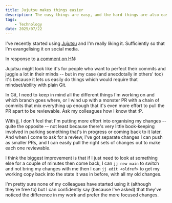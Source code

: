 ```yaml
---
title: Jujutsu makes things easier
description: The easy things are easy, and the hard things are also easy.
tags:
    - Technology
date: 2025/07/22
---
```


I've recently started using [Jujutsu](https://jj-vcs.github.io/) and I'm really liking it.
Sufficiently so that I'm evangelising it on social media.

In response to [a comment on HN](https://news.ycombinator.com/item?id=44646354):

Jujutsu might look like it's for people who want to perfect their commits and juggle a lot in their minds -- but in my case (and anecdotally in others' too) it's because it lets us easily do things which would require that mindset/ability with plain Git.

In Git, I need to keep in mind all the different things I'm working on and which branch goes where, or I wind up with a monster PR with a chain of commits that mix everything up enough that it's even more effort to pull the PR apart to be reviewable. Ask my colleagues how I know that :P.

With jj, I don't feel that I'm putting more effort into organising my changes -- quite the opposite -- not least because there's very little book-keeping involved in parking something that's in progress or coming back to it later. And when I come to ask for a review, I've got separate changes I can push as smaller PRs, and I can easily pull the right sets of changes out to make each one reviewable.

I think the biggest improvement is that if I just need to look at something else for a couple of minutes then come back, I can `jj new main` to switch and not bring my changes with me then I can `jj edit <oldref>` to get my working copy back into the state it was in before, with all my old changes.

I'm pretty sure none of my colleagues have started using it (although they're free to) but I can confidently say (because I've asked) that they've noticed the difference in my work and prefer the more focused changes.

